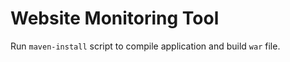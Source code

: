 Website Monitoring Tool 
=======================
Run `maven-install` script to compile application and build `war` file.

